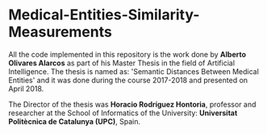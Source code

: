 # Medical-Entities-Similarity-Measurements

All the code implemented in this repository is the work done by **Alberto Olivares Alarcos** as part of his Master Thesis in the field of  Artificial Intelligence. The thesis is named as: 'Semantic Distances Between Medical Entities' and it was done during the course 2017-2018 and presented on April 2018. 


The Director of the thesis was **Horacio Rodríguez Hontoria**, professor and researcher at the School of Informatics of the University: **Universitat Politècnica de Catalunya (UPC)**, Spain.
